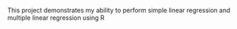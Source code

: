 This project demonstrates my ability to perform simple linear regression and multiple linear regression using R

